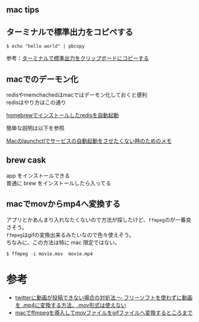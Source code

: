 mac tips
---

## ターミナルで標準出力をコピペする

```
$ echo "hello world" | pbcopy
```

参考：[ターミナルで標準出力をクリップボードにコピーする](https://qiita.com/sasaplus1/items/137a70e8f51f97a6636f)

## macでのデーモン化

redisやmemchachedはmacではデーモン化しておくと便利  
redisはやり方はこの通り

[homebrewでインストールしたredisを自動起動](https://qiita.com/marqs/items/05cec2b1a305b50ee7b2)

簡単な説明は以下を参照

[Macのlaunchctlでサービスの自動起動をさせたくない時のためのメモ](https://qiita.com/ono_matope/items/e437a35c3921ad35d109)

## brew cask

app をインストールできる  
普通に brew をインストールしたら入ってる

## macでmovからmp4へ変換する 

アプリとかあんまり入れなたくないので方法が探したけど、`ffmpeg`のが一番良さそう。  
`ffmpeg`はgifの変換出来るみたいなので色々使えそう。  
ちなみに、この方法は特に mac 限定ではない。

```
$ ffmpeg -i movie.mov  movie.mp4
```
# 参考
- [twitterに動画が投稿できない場合の対処法 〜 フリーソフトを使わずに動画を .mp4に変換する方法、.mov形式は使えない](https://www.what-a-day.net/entry/movie-convert-mp4)
- [macでffmpegを導入してmovファイルをgifファイルへ変換するところまで](https://qiita.com/Ryosuke-Hujisawa/items/6a1c47d31ac299dc1c46)
